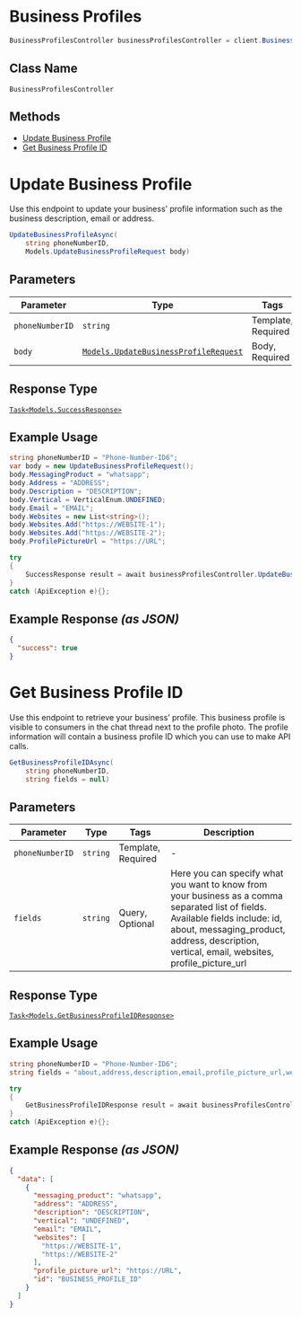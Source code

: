 # Business Profiles

```csharp
BusinessProfilesController businessProfilesController = client.BusinessProfilesController;
```

## Class Name

`BusinessProfilesController`

## Methods

* [Update Business Profile](../../doc/controllers/business-profiles.md#update-business-profile)
* [Get Business Profile ID](../../doc/controllers/business-profiles.md#get-business-profile-id)


# Update Business Profile

Use this endpoint to update your business’ profile information such as the business description, email or address.

```csharp
UpdateBusinessProfileAsync(
    string phoneNumberID,
    Models.UpdateBusinessProfileRequest body)
```

## Parameters

| Parameter | Type | Tags | Description |
|  --- | --- | --- | --- |
| `phoneNumberID` | `string` | Template, Required | - |
| `body` | [`Models.UpdateBusinessProfileRequest`](../../doc/models/update-business-profile-request.md) | Body, Required | - |

## Response Type

[`Task<Models.SuccessResponse>`](../../doc/models/success-response.md)

## Example Usage

```csharp
string phoneNumberID = "Phone-Number-ID6";
var body = new UpdateBusinessProfileRequest();
body.MessagingProduct = "whatsapp";
body.Address = "ADDRESS";
body.Description = "DESCRIPTION";
body.Vertical = VerticalEnum.UNDEFINED;
body.Email = "EMAIL";
body.Websites = new List<string>();
body.Websites.Add("https://WEBSITE-1");
body.Websites.Add("https://WEBSITE-2");
body.ProfilePictureUrl = "https://URL";

try
{
    SuccessResponse result = await businessProfilesController.UpdateBusinessProfileAsync(phoneNumberID, body);
}
catch (ApiException e){};
```

## Example Response *(as JSON)*

```json
{
  "success": true
}
```


# Get Business Profile ID

Use this endpoint to retrieve your business’ profile. This business profile is visible to consumers in the chat thread next to the profile photo. The profile information will contain a business profile ID which you can use to make API calls.

```csharp
GetBusinessProfileIDAsync(
    string phoneNumberID,
    string fields = null)
```

## Parameters

| Parameter | Type | Tags | Description |
|  --- | --- | --- | --- |
| `phoneNumberID` | `string` | Template, Required | - |
| `fields` | `string` | Query, Optional | Here you can specify what you want to know from your business as a comma separated list of fields. Available fields include: id, about, messaging_product, address, description, vertical, email, websites, profile_picture_url |

## Response Type

[`Task<Models.GetBusinessProfileIDResponse>`](../../doc/models/get-business-profile-id-response.md)

## Example Usage

```csharp
string phoneNumberID = "Phone-Number-ID6";
string fields = "about,address,description,email,profile_picture_url,websites,vertical";

try
{
    GetBusinessProfileIDResponse result = await businessProfilesController.GetBusinessProfileIDAsync(phoneNumberID, fields);
}
catch (ApiException e){};
```

## Example Response *(as JSON)*

```json
{
  "data": [
    {
      "messaging_product": "whatsapp",
      "address": "ADDRESS",
      "description": "DESCRIPTION",
      "vertical": "UNDEFINED",
      "email": "EMAIL",
      "websites": [
        "https://WEBSITE-1",
        "https://WEBSITE-2"
      ],
      "profile_picture_url": "https://URL",
      "id": "BUSINESS_PROFILE_ID"
    }
  ]
}
```

